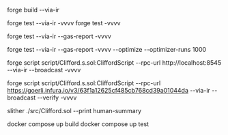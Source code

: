 forge build --via-ir
<!-- Test without gas report -->
<!-- Note: Use vv when mass minting -->
forge test --via-ir -vvvv
forge test -vvvv
<!-- Test without optimizer -->
forge test --via-ir --gas-report  -vvvv
<!-- Test with optimizer -->
forge test --via-ir --gas-report  -vvvv --optimize --optimizer-runs 1000
<!-- Deploy to localhost -->
forge script script/Clifford.s.sol:CliffordScript --rpc-url http://localhost:8545 --via-ir --broadcast -vvvv
<!-- Deploy to Goerli -->
forge script script/Clifford.s.sol:CliffordScript --rpc-url https://goerli.infura.io/v3/63f1a12625cf485cb768cd39a01044da --via-ir --broadcast --verify -vvvv
<!-- Slither overview -->
slither ./src/Clifford.sol --print human-summary

docker compose up build
docker compose up test